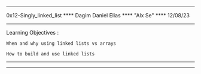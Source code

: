 *****************************************************************************

0x12-Singly_linked_list ****  Dagim Daniel Elias **** "Alx Se" **** 12/08/23

*****************************************************************************


Learning Objectives :

	When and why using linked lists vs arrays
	
	How to build and use linked lists
	
	
*****************************************************************************



****************************************************************************
	

